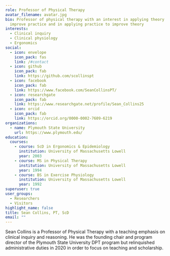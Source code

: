 ```yaml
---
role: Professor of Physical Therapy
avatar_filename: avatar.jpg
bio: Professor of physical therapy with an interest in applying theory to
  improve practice and in applying practice to improve theory
interests:
  - Clinical inquiry
  - Clinical physiology
  - Ergonomics
social:
  - icon: envelope
    icon_pack: fas
    link: /#contact
  - icon: github
    icon_pack: fab
    link: https://github.com/scollinspt
  - icon: facebook
    icon_pack: fab
    link: https://www.facebook.com/SeanCollinsPT/
  - icon: researchgate
    icon_pack: fab
    link: https://www.researchgate.net/profile/Sean_Collins25
  - icon: orcid
    icon_pack: fab
    link: https://orcid.org/0000-0002-7609-6219
organizations:
  - name: Plymouth State University
    url: https://www.plymouth.edu/
education:
  courses:
    - course: ScD in Ergonomics & Epidemiology
      institution: University of Massachusetts Lowell
      year: 2003
    - course: MS in Physical Therapy
      institution: University of Massachusetts Lowell
      year: 1994
    - course: BS in Exercise Physiology
      institution: University of Massachusetts Lowell
      year: 1992
superuser: true
user_groups:
  - Researchers
  - Visitors
highlight_name: false
title: Sean Collins, PT, ScD
email: ""
---
```


Sean Collins is a Professor of Physical Therapy with a teaching emphasis on clinical inquiry and reasoning. He was the founding chair and program director of the Plymouth State University DPT program but relinquished administrative duties in 2020 in order to focus on teaching and scholarship.
